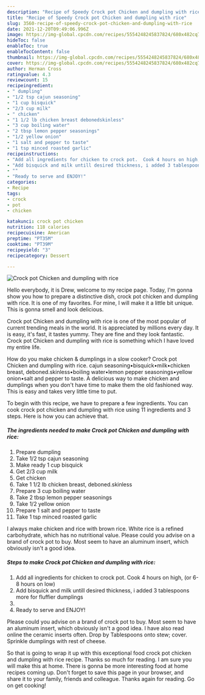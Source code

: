 ```yaml
---
description: "Recipe of Speedy Crock pot Chicken and dumpling with rice"
title: "Recipe of Speedy Crock pot Chicken and dumpling with rice"
slug: 3560-recipe-of-speedy-crock-pot-chicken-and-dumpling-with-rice
date: 2021-12-20T09:49:06.996Z
image: https://img-global.cpcdn.com/recipes/5554248245837824/680x482cq70/crock-pot-chicken-and-dumpling-with-rice-recipe-main-photo.jpg
hideToc: false
enableToc: true
enableTocContent: false
thumbnail: https://img-global.cpcdn.com/recipes/5554248245837824/680x482cq70/crock-pot-chicken-and-dumpling-with-rice-recipe-main-photo.jpg
cover: https://img-global.cpcdn.com/recipes/5554248245837824/680x482cq70/crock-pot-chicken-and-dumpling-with-rice-recipe-main-photo.jpg
author: Herman Cross
ratingvalue: 4.3
reviewcount: 15
recipeingredient:
- " dumpling"
- "1/2 tsp cajun seasoning"
- "1 cup bisquick"
- "2/3 cup milk"
- " chicken"
- "1 1/2 lb chicken breast debonedskinless"
- "3 cup boiling water"
- "2 tbsp lemon pepper seasonings"
- "1/2 yellow onion"
- "1 salt and pepper to taste"
- "1 tsp minced roasted garlic"
recipeinstructions:
- "Add all ingredients for chicken to crock pot.  Cook 4 hours on high, (or 6-8 hours on low)"
- "Add bisquick and milk untill desired thickness, i added 3 tablespoons more for fluffier dumplings"
- ""
- "Ready to serve and ENJOY!"
categories:
- Recipe
tags:
- crock
- pot
- chicken

katakunci: crock pot chicken 
nutrition: 118 calories
recipecuisine: American
preptime: "PT35M"
cooktime: "PT39M"
recipeyield: "3"
recipecategory: Dessert

---
```



![Crock pot Chicken and dumpling with rice](https://img-global.cpcdn.com/recipes/5554248245837824/680x482cq70/crock-pot-chicken-and-dumpling-with-rice-recipe-main-photo.jpg)

Hello everybody, it is Drew, welcome to my recipe page. Today, I'm gonna show you how to prepare a distinctive dish, crock pot chicken and dumpling with rice. It is one of my favorites. For mine, I will make it a little bit unique. This is gonna smell and look delicious.

Crock pot Chicken and dumpling with rice is one of the most popular of current trending meals in the world. It is appreciated by millions every day. It is easy, it's fast, it tastes yummy. They are fine and they look fantastic. Crock pot Chicken and dumpling with rice is something which I have loved my entire life.

How do you make chicken &amp; dumplings in a slow cooker? Crock pot Chicken and dumpling with rice. cajun seasoning•bisquick•milk•chicken breast, deboned.skinless•boiling water•lemon pepper seasonings•yellow onion•salt and pepper to taste. A delicious way to make chicken and dumplings when you don&#39;t have time to make them the old fashioned way. This is easy and takes very little time to put.


To begin with this recipe, we have to prepare a few ingredients. You can cook crock pot chicken and dumpling with rice using 11 ingredients and 3 steps. Here is how you can achieve that.

<!--inarticleads1-->

##### The ingredients needed to make Crock pot Chicken and dumpling with rice:

1. Prepare  dumpling
1. Take 1/2 tsp cajun seasoning
1. Make ready 1 cup bisquick
1. Get 2/3 cup milk
1. Get  chicken
1. Take 1 1/2 lb chicken breast, deboned.skinless
1. Prepare 3 cup boiling water
1. Take 2 tbsp lemon pepper seasonings
1. Take 1/2 yellow onion
1. Prepare 1 salt and pepper to taste
1. Take 1 tsp minced roasted garlic


I always make chicken and rice with brown rice. White rice is a refined carbohydrate, which has no nutritional value. Please could you advise on a brand of crock pot to buy. Most seem to have an aluminum insert, which obviously isn&#39;t a good idea. 

<!--inarticleads2-->

##### Steps to make Crock pot Chicken and dumpling with rice:

1. Add all ingredients for chicken to crock pot.  Cook 4 hours on high, (or 6-8 hours on low)
1. Add bisquick and milk untill desired thickness, i added 3 tablespoons more for fluffier dumplings
1. 
1. Ready to serve and ENJOY!

Please could you advise on a brand of crock pot to buy. Most seem to have an aluminum insert, which obviously isn&#39;t a good idea. I have also read online the ceramic inserts often. Drop by Tablespoons onto stew; cover. Sprinkle dumplings with rest of cheese. 

So that is going to wrap it up with this exceptional food crock pot chicken and dumpling with rice recipe. Thanks so much for reading. I am sure you will make this at home. There is gonna be more interesting food at home recipes coming up. Don't forget to save this page in your browser, and share it to your family, friends and colleague. Thanks again for reading. Go on get cooking!
